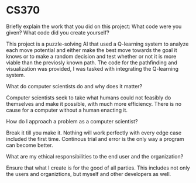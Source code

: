 # CS370
Briefly explain the work that you did on this project: What code were you given? What code did you create yourself?

  This project is a puzzle-solving AI that used a Q-learning system to analyze each move potential and either make the best move towards the goal it knows or to make a random decision and test whether or not it is more viable than the previosly known path. The code for the pathfinding and visualization was provided, I was tasked with integrating the Q-learning system.
  
What do computer scientists do and why does it matter?

  Computer scientists seek to take what humans could not feasibly do themselves and make it possible, with much more efficiency. There is no cause for a computer without a       human enacting it.
  
How do I approach a problem as a computer scientist?

  Break it till you make it. Nothing will work perfectly with every edge case included the first time. Continous trial and error is the only way a program can become better.
  
What are my ethical responsibilities to the end user and the organization?

  Ensure that what I create is for the good of all parties. This includes not only the users and organiztions, but myself and other developers as well.

